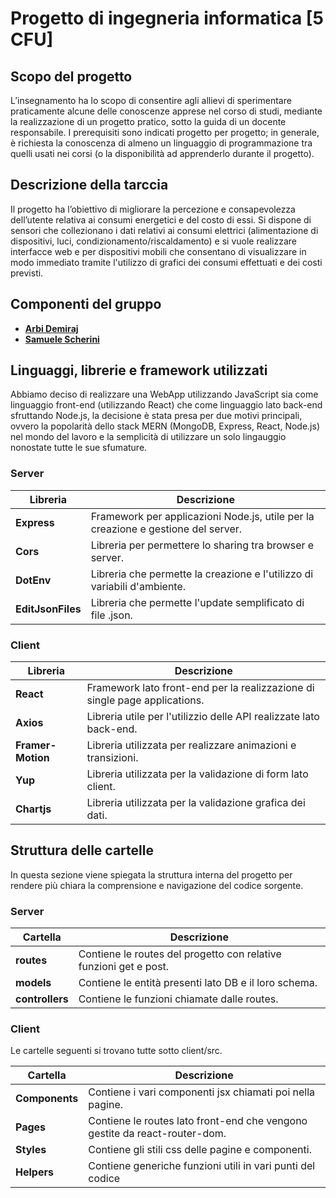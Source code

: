 # Progetto di ingegneria informatica [5 CFU]

## Scopo del progetto

L’insegnamento ha lo scopo di consentire agli allievi di sperimentare praticamente alcune delle conoscenze apprese nel corso di studi, mediante la realizzazione di un progetto pratico, sotto la guida di un docente responsabile. I prerequisiti sono indicati progetto per progetto; in generale, è richiesta la conoscenza di almeno un linguaggio di programmazione tra quelli usati nei corsi (o la disponibilità ad apprenderlo durante il progetto).

## Descrizione della tarccia

Il progetto ha l’obiettivo di migliorare la percezione e consapevolezza dell’utente relativa ai consumi energetici e del costo di essi.
Si dispone di sensori che collezionano i dati relativi ai consumi elettrici (alimentazione di dispositivi, luci, condizionamento/riscaldamento) e si vuole realizzare interfacce web e per dispositivi mobili che consentano di visualizzare in modo immediato tramite l'utilizzo di grafici dei consumi effettuati e dei costi previsti.

## Componenti del gruppo

-   [**Arbi Demiraj**](https://github.com/Arbidemiraj)
-   [**Samuele Scherini**](https://github.com/ScheriniSamuele)

## Linguaggi, librerie e framework utilizzati

Abbiamo deciso di realizzare una WebApp utilizzando JavaScript sia come linguaggio front-end (utilizzando React) che come linguaggio lato back-end sfruttando Node.js, la decisione è stata presa per due motivi principali, ovvero la popolarità dello stack MERN (MongoDB, Express, React, Node.js) nel mondo del lavoro e la semplicità di utilizzare un solo lingauggio nonostate tutte le sue sfumature.

### Server

| Libreria          | Descrizione                                                                       |
| ----------------- | --------------------------------------------------------------------------------- |
| **Express**       | Framework per applicazioni Node.js, utile per la creazione e gestione del server. |
| **Cors**          | Libreria per permettere lo sharing tra browser e server.                          |
| **DotEnv**        | Libreria che permette la creazione e l'utilizzo di variabili d'ambiente.          |
| **EditJsonFiles** | Libreria che permette l'update semplificato di file .json.                        |

### Client

| Libreria          | Descrizione                                                                |
| ----------------- | -------------------------------------------------------------------------- |
| **React**         | Framework lato front-end per la realizzazione di single page applications. |
| **Axios**         | Libreria utile per l'utilizzio delle API realizzate lato back-end.         |
| **Framer-Motion** | Libreria utilizzata per realizzare animazioni e transizioni.               |
| **Yup**           | Libreria utilizzata per la validazione di form lato client.                |
| **Chartjs**       | Libreria utilizzata per la validazione grafica dei dati.                   |

## Struttura delle cartelle

In questa sezione viene spiegata la struttura interna del progetto per rendere più chiara la comprensione
e navigazione del codice sorgente.

### Server

| Cartella        | Descrizione                                                       |
| --------------- | ----------------------------------------------------------------- |
| **routes**      | Contiene le routes del progetto con relative funzioni get e post. |
| **models**      | Contiene le entità presenti lato DB e il loro schema.             |
| **controllers** | Contiene le funzioni chiamate dalle routes.                       |

### Client

Le cartelle seguenti si trovano tutte sotto client/src.

| Cartella       | Descrizione                                                                |
| -------------- | -------------------------------------------------------------------------- |
| **Components** | Contiene i vari componenti jsx chiamati poi nella pagine.                  |
| **Pages**      | Contiene le routes lato front-end che vengono gestite da react-router-dom. |
| **Styles**     | Contiene gli stili css delle pagine e componenti.                          |
| **Helpers**    | Contiene generiche funzioni utili in vari punti del codice                 |
